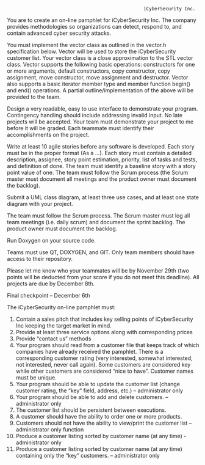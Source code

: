 
                                                      iCyberSecurity Inc.
                                                      
You are to create an on-line pamphlet for iCyberSecurity Inc. The company provides methodologies so organizations can detect, respond to, and contain advanced cyber security attacks.

You must implement the vector class as outlined in the vector.h specification below. Vector will be used to store the iCyberSecurity customer list. Your vector class is a close approximation to the STL vector class. Vector supports the following basic operations: constructors for one or more arguments, default constructors, copy constructor, copy assignment, move constructor, move assignment and destructor. Vector also supports a basic iterator member type and member function begin() and end() operations. A partial outline/implementation of the above will be provided to the team.

Design a very readable, easy to use interface to demonstrate your program. Contingency handling should include addressing invalid input.     No late projects will be accepted. Your team must demonstrate your project to me before it will be graded. Each teammate must identify their accomplishments on the project.  

Write at least 10 agile stories before any software is developed. Each story must be in the proper format (As a …). Each story must contain a detailed description, assignee, story point estimation, priority, list of tasks and tests, and definition of done. The team must identify a baseline story with a story point value of one. The team must follow the Scrum process (the Scrum master must document all meetings and the product owner must document the backlog).

Submit a UML class diagram, at least three use cases, and at least one state diagram with your project.

The team must follow the Scrum process. The Scrum master must log all team meetings (i.e. daily scrum) and document the sprint backlog. The product owner must document the backlog.

Run Doxygen on your source code.

Teams must use QT, DOXYGEN, and GIT. Only team members should have access to their repository.   

Please let me know who your teammates will be by November 29th (two points will be deducted from your score if you do not meet this deadline). All projects are due by December 8th.

Final checkpoint – December 6th 

The iCyberSecurity on-line pamphlet must:
1.	Contain a sales pitch that includes key selling points of iCyberSecurity Inc keeping the target market in mind.
2.	Provide at least three service options along with corresponding prices 
3.	Provide “contact us” methods
4.	Your program should read from a customer file that keeps track of which companies have already received the pamphlet. There is a corresponding customer rating (very interested, somewhat interested, not interested, never call again). Some customers are considered key while other customers are considered “nice to have”. Customer names must be unique.
5.	 Your program should be able to update the customer list (change customer rating, the “key” field, address, etc.) – administrator only
6.	Your program should be able to add and delete customers. – administrator only
7.	The customer list should be persistent between executions.
8.	A customer should have the ability to order one or more products.
9.	Customers should not have the ability to view/print the customer list – administrator only function
10.	Produce a customer listing sorted by customer name (at any time) - administrator only
11.	Produce a customer listing sorted by customer name (at any time) containing only the “key” customers. – administrator only
